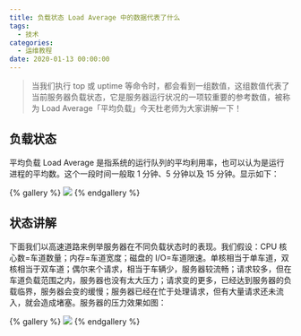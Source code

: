```yaml
---
title: 负载状态 Load Average 中的数据代表了什么
tags:
  - 技术
categories:
  - 运维教程
date: 2020-01-13 00:00:00
---
```


> 当我们执行 top 或 uptime 等命令时，都会看到一组数值，这组数值代表了当前服务器负载状态，它是服务器运行状况的一项较重要的参考数值，被称为 Load Average「平均负载」今天杜老师为大家讲解一下！

<!-- more -->

## 负载状态

平均负载 Load Average 是指系统的运行队列的平均利用率，也可以认为是运行进程的平均数。这个一段时间一般取 1 分钟、5 分钟以及 15 分钟。显示如下：

{% gallery %}
![](https://cdn.dusays.com/2020/01/180-1.jpg/1)
{% endgallery %}

## 状态讲解

下面我们以高速道路来例举服务器在不同负载状态时的表现。我们假设：CPU 核心数=车道数量；内存=车道宽度；磁盘的 I/O=车道限速。单核相当于单车道，双核相当于双车道；偶尔来个请求，相当于车辆少，服务器较流畅；请求较多，但在车道负载范围之内，服务器也没有太大压力；请求变的更多，已经达到服务器的负载临界，服务器会变的缓慢；服务器已经在忙于处理请求，但有大量请求还未流入，就会造成堵塞。服务器的压力效果如图：

{% gallery %}
![](https://cdn.dusays.com/2020/01/180-2.jpg/1)
{% endgallery %}
